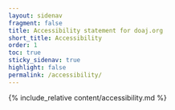 ```yaml
---
layout: sidenav
fragment: false
title: Accessibility statement for doaj.org
short_title: Accessibility
order: 1
toc: true
sticky_sidenav: true
highlight: false
permalink: /accessibility/
---
```


{% include_relative content/accessibility.md %}
